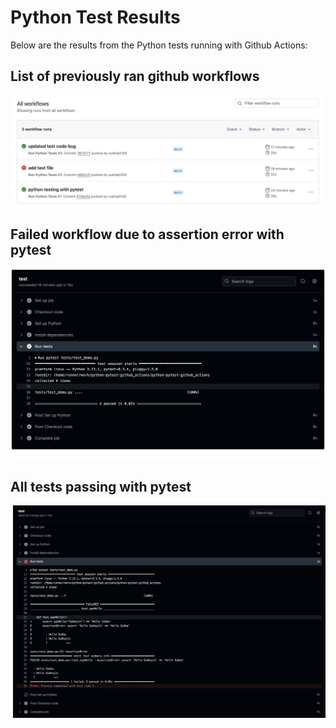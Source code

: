 # Python Test Results

Below are the results from the Python tests running with Github Actions:

## List of previously ran github workflows
![Test Result 1](assets/image1.png)

## Failed workflow due to assertion error with pytest
![Test Result 2](assets/image2.png)

## All tests passing with pytest
![Test Result 3](assets/image3.png)
